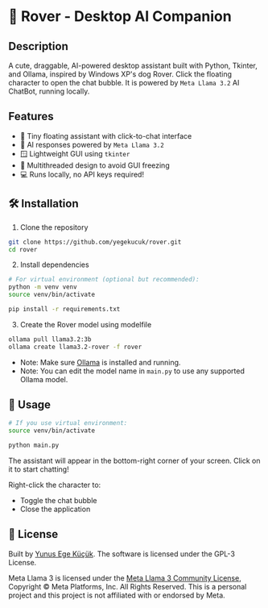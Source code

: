 # 🧠 Rover - Desktop AI Companion
## Description

A cute, draggable, AI-powered desktop assistant built with Python, Tkinter, and Ollama, inspired by Windows XP's dog Rover. Click the floating character to open the chat bubble. It is powered by `Meta Llama 3.2` AI ChatBot, running locally.

## Features

- 🧩 Tiny floating assistant with click-to-chat interface
- 💬 AI responses powered by `Meta Llama 3.2`
- 🪟 Lightweight GUI using `tkinter`
- 🧵 Multithreaded design to avoid GUI freezing
- 💻 Runs locally, no API keys required!

## 🛠️ Installation

1. Clone the repository

```sh
git clone https://github.com/yegekucuk/rover.git
cd rover
```

2. Install dependencies

```sh
# For virtual environment (optional but recommended):
python -m venv venv
source venv/bin/activate

pip install -r requirements.txt
```

3. Create the Rover model using modelfile
```sh
ollama pull llama3.2:3b
ollama create llama3.2-rover -f rover
```
- Note: Make sure [Ollama](https://github.com/ollama/ollama) is installed and running.
- Note: You can edit the model name in `main.py` to use any supported Ollama model.

## 🚀 Usage

```sh
# If you use virtual environment:
source venv/bin/activate

python main.py
```

The assistant will appear in the bottom-right corner of your screen. Click on it to start chatting!

Right-click the character to:
- Toggle the chat bubble
- Close the application

## 📄 License

Built by [Yunus Ege Küçük](https://github.com/yegekucuk). The software is licensed under the GPL-3 License.

Meta Llama 3 is licensed under the [Meta Llama 3 Community License](https://github.com/meta-llama/llama3/blob/main/LICENSE), Copyright © Meta Platforms, Inc. All Rights Reserved. This is a personal project and this project is not affiliated with or endorsed by Meta.
